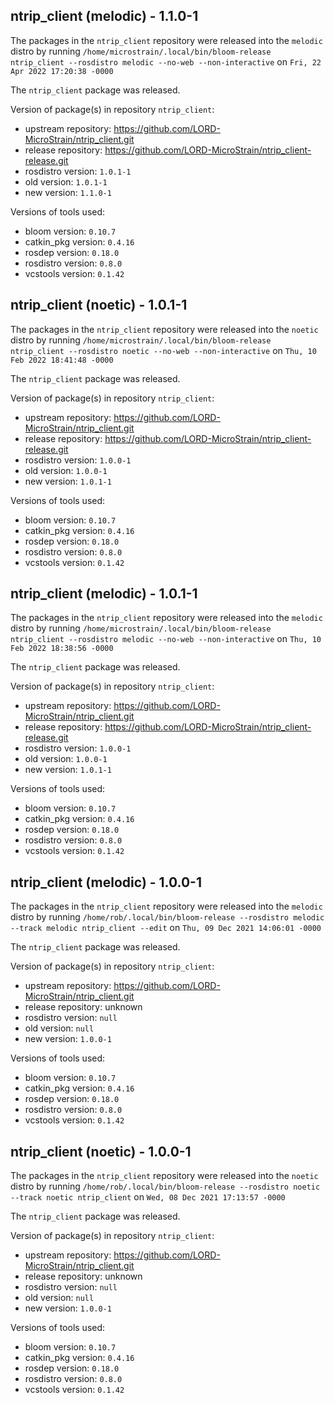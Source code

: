 ## ntrip_client (melodic) - 1.1.0-1

The packages in the `ntrip_client` repository were released into the `melodic` distro by running `/home/microstrain/.local/bin/bloom-release ntrip_client --rosdistro melodic --no-web --non-interactive` on `Fri, 22 Apr 2022 17:20:38 -0000`

The `ntrip_client` package was released.

Version of package(s) in repository `ntrip_client`:

- upstream repository: https://github.com/LORD-MicroStrain/ntrip_client.git
- release repository: https://github.com/LORD-MicroStrain/ntrip_client-release.git
- rosdistro version: `1.0.1-1`
- old version: `1.0.1-1`
- new version: `1.1.0-1`

Versions of tools used:

- bloom version: `0.10.7`
- catkin_pkg version: `0.4.16`
- rosdep version: `0.18.0`
- rosdistro version: `0.8.0`
- vcstools version: `0.1.42`


## ntrip_client (noetic) - 1.0.1-1

The packages in the `ntrip_client` repository were released into the `noetic` distro by running `/home/microstrain/.local/bin/bloom-release ntrip_client --rosdistro noetic --no-web --non-interactive` on `Thu, 10 Feb 2022 18:41:48 -0000`

The `ntrip_client` package was released.

Version of package(s) in repository `ntrip_client`:

- upstream repository: https://github.com/LORD-MicroStrain/ntrip_client.git
- release repository: https://github.com/LORD-MicroStrain/ntrip_client-release.git
- rosdistro version: `1.0.0-1`
- old version: `1.0.0-1`
- new version: `1.0.1-1`

Versions of tools used:

- bloom version: `0.10.7`
- catkin_pkg version: `0.4.16`
- rosdep version: `0.18.0`
- rosdistro version: `0.8.0`
- vcstools version: `0.1.42`


## ntrip_client (melodic) - 1.0.1-1

The packages in the `ntrip_client` repository were released into the `melodic` distro by running `/home/microstrain/.local/bin/bloom-release ntrip_client --rosdistro melodic --no-web --non-interactive` on `Thu, 10 Feb 2022 18:38:56 -0000`

The `ntrip_client` package was released.

Version of package(s) in repository `ntrip_client`:

- upstream repository: https://github.com/LORD-MicroStrain/ntrip_client.git
- release repository: https://github.com/LORD-MicroStrain/ntrip_client-release.git
- rosdistro version: `1.0.0-1`
- old version: `1.0.0-1`
- new version: `1.0.1-1`

Versions of tools used:

- bloom version: `0.10.7`
- catkin_pkg version: `0.4.16`
- rosdep version: `0.18.0`
- rosdistro version: `0.8.0`
- vcstools version: `0.1.42`


## ntrip_client (melodic) - 1.0.0-1

The packages in the `ntrip_client` repository were released into the `melodic` distro by running `/home/rob/.local/bin/bloom-release --rosdistro melodic --track melodic ntrip_client --edit` on `Thu, 09 Dec 2021 14:06:01 -0000`

The `ntrip_client` package was released.

Version of package(s) in repository `ntrip_client`:

- upstream repository: https://github.com/LORD-MicroStrain/ntrip_client.git
- release repository: unknown
- rosdistro version: `null`
- old version: `null`
- new version: `1.0.0-1`

Versions of tools used:

- bloom version: `0.10.7`
- catkin_pkg version: `0.4.16`
- rosdep version: `0.18.0`
- rosdistro version: `0.8.0`
- vcstools version: `0.1.42`


## ntrip_client (noetic) - 1.0.0-1

The packages in the `ntrip_client` repository were released into the `noetic` distro by running `/home/rob/.local/bin/bloom-release --rosdistro noetic --track noetic ntrip_client` on `Wed, 08 Dec 2021 17:13:57 -0000`

The `ntrip_client` package was released.

Version of package(s) in repository `ntrip_client`:

- upstream repository: https://github.com/LORD-MicroStrain/ntrip_client.git
- release repository: unknown
- rosdistro version: `null`
- old version: `null`
- new version: `1.0.0-1`

Versions of tools used:

- bloom version: `0.10.7`
- catkin_pkg version: `0.4.16`
- rosdep version: `0.18.0`
- rosdistro version: `0.8.0`
- vcstools version: `0.1.42`


